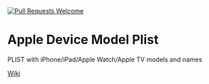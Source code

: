 [![Pull Requests Welcome](https://img.shields.io/badge/PRs-welcome-brightgreen.svg?style=flat)](https://github.com/ILYA2606/AppleDeviceModelPlist/pulls) 
  
# Apple Device Model Plist
PLIST with iPhone/iPad/Apple Watch/Apple TV models and names  
  
[Wiki](https://www.theiphonewiki.com/wiki/Models)
